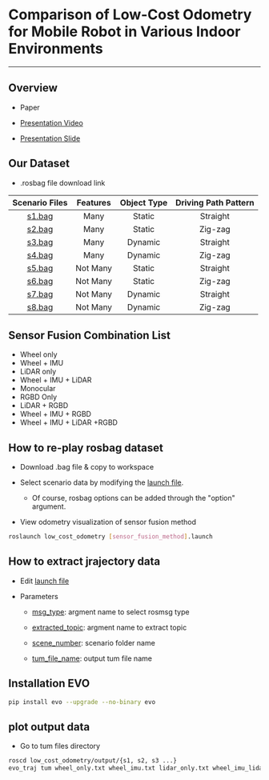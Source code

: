 # Comparison of Low-Cost Odometry for Mobile Robot in Various Indoor Environments

---

## Overview

- Paper

- [Presentation Video](https://youtu.be/iK0QkvQVDcc)

- [Presentation Slide](https://github.com/SNU-SF4/low_cost_odometry/blob/master/docs/Final%20Presentation.pdf)

## Our Dataset

- .rosbag file download link

| Scenario Files | Features | Object Type | Driving Path Pattern |
|:--------------:|:--------:|:-----------:|:--------------------:|
| [s1.bag](https://drive.google.com/file/d/1wzxDV77zRVn54Utbji_6kYGPARO9lEUA/view?usp=sharing) | Many | Static | Straight |
| [s2.bag](https://drive.google.com/file/d/1NdQNDeO9lAZSxGLSwATfnhGLFPFWQTwo/view?usp=sharing) | Many | Static | Zig-zag |
| [s3.bag](https://drive.google.com/file/d/1Z_XrhmLtkIxeywfYbzp9B9SXbCQKng2S/view?usp=sharing) | Many | Dynamic | Straight |
| [s4.bag](https://drive.google.com/file/d/1Mz33g9se3Gz_AfXxkszVqeF8Brn0HB8S/view?usp=sharing) | Many | Dynamic | Zig-zag |
| [s5.bag](https://drive.google.com/file/d/1yhdSs-YQiiyNVaIjRY0iPPceRBmjUaWg/view?usp=sharing) | Not Many | Static | Straight |
| [s6.bag](https://drive.google.com/file/d/1dNNRLzCfjIUs9eEikB_6pS679w0Aib02/view?usp=sharing) | Not Many | Static | Zig-zag |
| [s7.bag](https://drive.google.com/file/d/1wfo1uhe8xe8nkJTT9hZ1DhK6sDnqWsCg/view?usp=sharing) | Not Many | Dynamic | Straight |
| [s8.bag](https://drive.google.com/file/d/1WTiYG-9ADSSttW8-QoeQ1mMmT80McESL/view?usp=sharing) | Not Many | Dynamic | Zig-zag |

## Sensor Fusion Combination List

- Wheel only
- Wheel + IMU
- LiDAR only
- Wheel + IMU + LiDAR
- Monocular
- RGBD Only
- LiDAR + RGBD
- Wheel + IMU + RGBD
- Wheel + IMU + LiDAR +RGBD

## How to re-play rosbag dataset

- Download .bag file & copy to workspace

- Select scenario data by modifying the [launch file](https://github.com/SNU-SF4/low_cost_odometry/blob/master/launch/rosbag_play.launch).

  - Of course, rosbag options can be added through the "option" argument.

- View odometry visualization of sensor fusion method

```bash
roslaunch low_cost_odometry [sensor_fusion_method].launch
```

## How to extract jrajectory data

- Edit [launch file](https://github.com/SNU-SF4/low_cost_odometry/blob/master/launch/rosmsg_to_tum.launch)

- Parameters
  - [msg_type](https://github.com/SNU-SF4/low_cost_odometry/blob/master/launch/rosmsg_to_tum.launch#L20): argment name to select rosmsg type

  - [extracted_topic](https://github.com/SNU-SF4/low_cost_odometry/blob/master/launch/rosmsg_to_tum.launch#L21): argment name to extract topic

  - [scene_number](https://github.com/SNU-SF4/low_cost_odometry/blob/master/launch/rosmsg_to_tum.launch#L22): scenario folder name

  - [tum_file_name](https://github.com/SNU-SF4/low_cost_odometry/blob/master/launch/rosmsg_to_tum.launch#L22): output tum file name

## Installation EVO

```bash
pip install evo --upgrade --no-binary evo
```

## plot output data

- Go to tum files directory

```bash
roscd low_cost_odometry/output/{s1, s2, s3 ...}
evo_traj tum wheel_only.txt wheel_imu.txt lidar_only.txt wheel_imu_lidar.txt rgbd.txt wheel_imu_rgbd.txt lidar_rgbd.txt wheel_imu_lidar_rgbd.txt --plot
```
